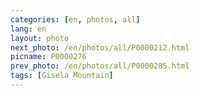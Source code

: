 ```yaml
---
categories: [en, photos, all]
lang: en
layout: photo
next_photo: /en/photos/all/P0000212.html
picname: P0000276
prev_photo: /en/photos/all/P0000285.html
tags: [Gisela Mountain]
---
```

